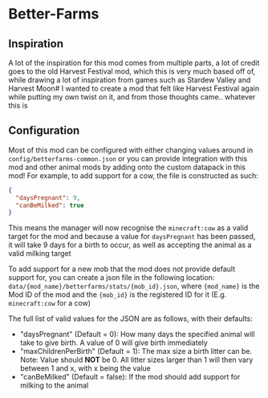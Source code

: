 # Better-Farms

## Inspiration
A lot of the inspiration for this mod comes from multiple parts, a lot of credit goes to the old Harvest Festival mod, which this is very much based off of, while drawing a lot of inspiration from games such as Stardew Valley and Harvest Moon#
I wanted to create a mod that felt like Harvest Festival again while putting my own twist on it, and from those thoughts came.. whatever this is

## Configuration
Most of this mod can be configured with either changing values around in `config/betterfarms-common.json` or you can provide integration with this mod and other animal mods by adding onto the custom datapack in this mod!
For example, to add support for a cow, the file is constructed as such:
```json
{
  "daysPregnant": 9,
  "canBeMilked": true
}
```

This means the manager will now recognise the `minecraft:cow` as a valid target for the mod and because a value for `daysPregnant` has been passed, it will take 9 days for a birth to occur, as well as accepting the animal as a valid milking target

To add support for a new mob that the mod does not provide default support for, you can create a json file in the following location: `data/{mod_name}/betterfarms/stats/{mob_id}.json`, where `{mod_name}` is the Mod ID of the mod and the `{mob_id}` is the registered ID for it (E.g. `minecraft:cow` for a cow)

The full list of valid values for the JSON are as follows, with their defaults:

- "daysPregnant" (Default = 0): How many days the specified animal will take to give birth. A value of 0 will give birth immediately
- "maxChildrenPerBirth" (Default = 1): The max size a birth litter can be. Note: Value should **NOT** be 0. All litter sizes larger than 1 will then vary between 1 and x, with x being the value
- "canBeMilked" (Default = false): If the mod should add support for milking to the animal